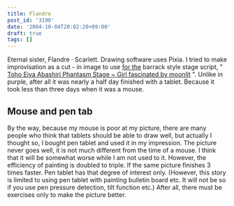 ```yaml
---
title: Flandre
post_id: '3190'
date: '2004-10-04T20:02:20+09:00'
draft: true
tags: []
---
```


Eternal sister, Flandre · Scarlett. Drawing software uses Pixia. I tried to make improvisation as a cut - in image to use [for the](https://danmaq.com/tag/touhou-in-phantasm) barrack style stage script, " [Toho Eiya Abashiri Phantasm Stage ~ Girl fascinated by moonlit](https://danmaq.com/tag/touhou-in-phantasm) ". Unlike in purple, after all it was nearly a half day finished with a tablet. Because it took less than three days when it was a mouse.

## Mouse and pen tab

By the way, because my mouse is poor at my picture, there are many people who think that tablets should be able to draw well, but actually I thought so, I bought pen tablet and used it in my impression. The picture never goes well, it is not much different from the time of a mouse. I think that it will be somewhat worse while I am not used to it. However, the efficiency of painting is doubled to triple. If the same picture finishes 3 times faster. Pen tablet has that degree of interest only. (However, this story is limited to using pen tablet with painting bulletin board etc. It will not be so if you use pen pressure detection, tilt function etc.) After all, there must be exercises only to make the picture better.
